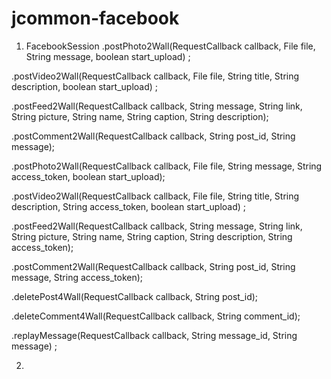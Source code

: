 jcommon-facebook
================

1. FacebookSession
 .postPhoto2Wall(RequestCallback callback, File file, String message, boolean start_upload) ; 
 
 .postVideo2Wall(RequestCallback callback, File file, String title, String description,  boolean start_upload) ;
 
 .postFeed2Wall(RequestCallback callback, String message, String link, String picture, String name, String caption, String description);
 
 .postComment2Wall(RequestCallback callback, String post_id, String message);
 
 .postPhoto2Wall(RequestCallback callback, File file, String message, String access_token, boolean start_upload);

 .postVideo2Wall(RequestCallback callback, File file, String title, String description,  String access_token, boolean start_upload) ;
 
 .postFeed2Wall(RequestCallback callback, String message, String link, String picture, String name, String caption, String description, String access_token);
 
 .postComment2Wall(RequestCallback callback, String post_id, String message, String access_token);
 
 .deletePost4Wall(RequestCallback callback, String post_id);
 
 .deleteComment4Wall(RequestCallback callback, String comment_id);
 
 .replayMessage(RequestCallback callback, String message_id, String message) ;

2.
